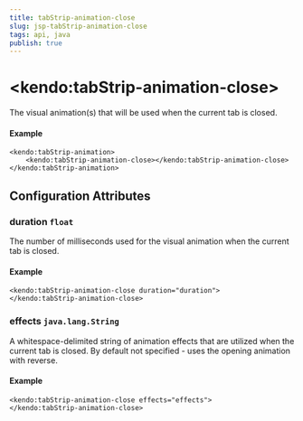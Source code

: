 ```yaml
---
title: tabStrip-animation-close
slug: jsp-tabStrip-animation-close
tags: api, java
publish: true
---
```


# \<kendo:tabStrip-animation-close\>

The visual animation(s) that will be used when the current tab is closed.

#### Example
    <kendo:tabStrip-animation>
        <kendo:tabStrip-animation-close></kendo:tabStrip-animation-close>
    </kendo:tabStrip-animation>

## Configuration Attributes

### duration `float`

The number of milliseconds used for the visual animation when the current tab is closed.

#### Example
    <kendo:tabStrip-animation-close duration="duration">
    </kendo:tabStrip-animation-close>

### effects `java.lang.String`

A whitespace-delimited string of animation effects that are utilized when the current tab
is closed. By default not specified - uses the opening animation with reverse.

#### Example
    <kendo:tabStrip-animation-close effects="effects">
    </kendo:tabStrip-animation-close>

